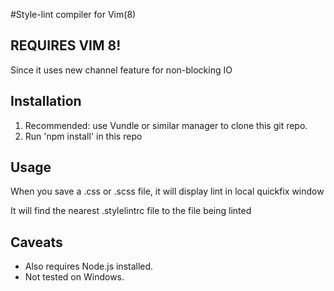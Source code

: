 #Style-lint compiler for Vim(8)

## REQUIRES VIM 8!

Since it uses new channel feature for non-blocking IO

## Installation

1. Recommended: use Vundle or similar manager to clone this git repo.
2. Run 'npm install' in this repo

## Usage

When you save a .css or .scss file, it will display lint in local quickfix window

It will find the nearest .stylelintrc file to the file being linted


## Caveats

- Also requires Node.js installed.
- Not tested on Windows.

